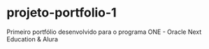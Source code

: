 # projeto-portfolio-1
Primeiro portfólio desenvolvido para o programa ONE - Oracle Next Education &amp; Alura

